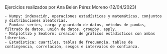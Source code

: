 
Ejercicios realizados por Ana Belén Pérez Moreno (12/04/2023)

    - Numpy: indexación, operaciones estadísticas y matemáticas, conjuntos y distribuciones aleatorias.
    - Pandas: series, carga y guardado de datos, métodos de pandas, filtrado de datos, unión de datos, groupby, apply.
    - Matplotlib y Seaborn: creación de gráficos estadísticos con ambas librerías.
    - Estadística: cuartiles, tablas de frecuencia, tablas de contingencia, correlación, sesgos e intervalos de confianza.
